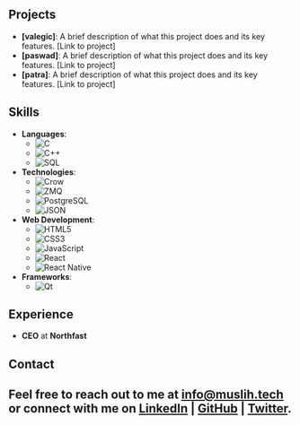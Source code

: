 ## Projects
- **[valegic]**: A brief description of what this project does and its key features. [Link to project]
- **[paswad]**: A brief description of what this project does and its key features. [Link to project]
- **[patra]**: A brief description of what this project does and its key features. [Link to project]
## Skills
- **Languages**: 
  - ![C](https://img.shields.io/badge/-C-000000?style=flat&logo=c&logoColor=white)
  - ![C++](https://img.shields.io/badge/-C%2B%2B-00599C?style=flat&logo=c%2B%2B&logoColor=white)
  - ![SQL](https://img.shields.io/badge/-SQL-003B57?style=flat&logo=sqlite&logoColor=white)
- **Technologies**:
  - ![Crow](https://img.shields.io/badge/-Crow-009639?style=flat&logo=crow&logoColor=white)
  - ![ZMQ](https://img.shields.io/badge/-ZMQ-00A86B?style=flat&logo=zeromq&logoColor=white)
  - ![PostgreSQL](https://img.shields.io/badge/-PostgreSQL-4169E1?style=flat&logo=postgresql&logoColor=white)
  - ![JSON](https://img.shields.io/badge/-JSON-000000?style=flat&logo=json&logoColor=white)
- **Web Development**:
  - ![HTML5](https://img.shields.io/badge/-HTML5-E34F26?style=flat&logo=html5&logoColor=white)
  - ![CSS3](https://img.shields.io/badge/-CSS3-1572B6?style=flat&logo=css3&logoColor=white)
  - ![JavaScript](https://img.shields.io/badge/-JavaScript-F7DF1E?style=flat&logo=javascript&logoColor=black)
  - ![React](https://img.shields.io/badge/-React-61DAFB?style=flat&logo=react&logoColor=black)
  - ![React Native](https://img.shields.io/badge/-React%20Native-61DAFB?style=flat&logo=react&logoColor=white)
- **Frameworks**:
  - ![Qt](https://img.shields.io/badge/-Qt-41CD52?style=flat&logo=qt&logoColor=white)
## Experience
- **CEO** at **Northfast**
## Contact
Feel free to reach out to me at [info@muslih.tech](mailto:info@muslih.tech) or connect with me on [LinkedIn](https://www.linkedin.com/in/muslihabdiker/) | [GitHub](https://github.com/muslihabdiker) | [Twitter](https://x.com/muslihabdikeral).
---
